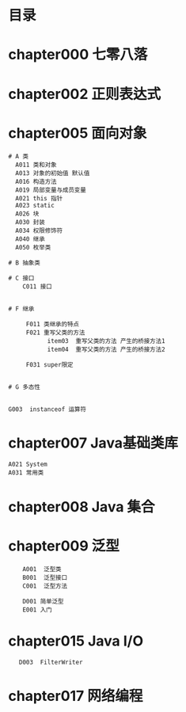 # 目录
# chapter000 七零八落 

# chapter002 正则表达式 

# chapter005 面向对象 
    # A 类    
      A011 类和对象
      A013 对象的初始值 默认值 
      A016 构造方法
      A019 局部变量与成员变量
      A021 this 指针
      A023 static  
      A026 块  
      A030 封装  
      A034 权限修饰符   
      A040 继承  
      A050 枚举类  

    # B 抽象类
           
    # C 接口   
        C011 接口


    # F 继承    
        
         F011 类继承的特点 
         F021 重写父类的方法 
               item03  重写父类的方法 产生的桥接方法1
               item04  重写父类的方法 产生的桥接方法2
    
         F031 super限定
         
          
    # G 多态性


    G003  instanceof 运算符

# chapter007  Java基础类库
    A021 System
    A031 常用类
      
# chapter008  Java 集合

# chapter009  泛型
        A001  泛型类
        B001  泛型接口
        C001  泛型方法
        
        D001 简单泛型
        E001 入门
        
# chapter015 Java I/O 
       D003  FilterWriter   
            
# chapter017  网络编程
       
       

       
       